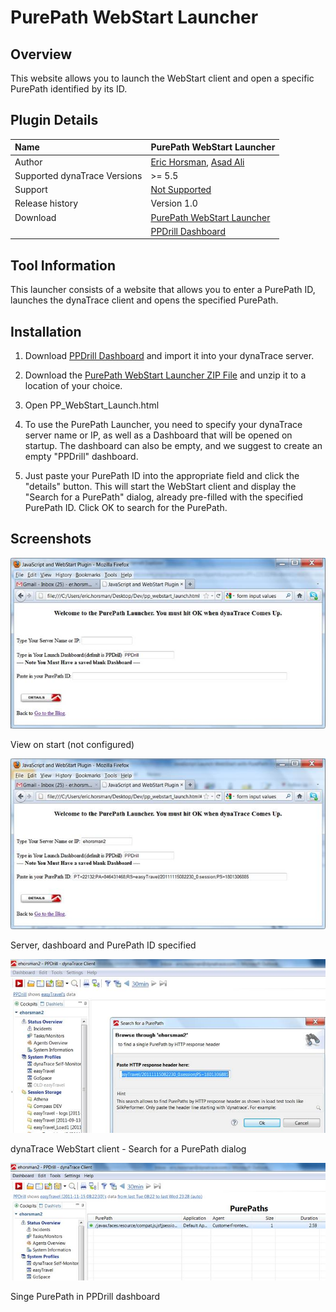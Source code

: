 # PurePath WebStart Launcher

## Overview

This website allows you to launch the WebStart client and open a specific PurePath identified by its ID.

## Plugin Details

| Name |PurePath WebStart Launcher
| :--- | :---
| Author | [Eric Horsman](mailto:eric.horsman@dynatrace.com), [Asad Ali](mailto:asad.ali@dynatrace.com)
| Supported dynaTrace Versions | >= 5.5
| Support | [Not Supported ](https://community.compuwareapm.com/community/display/DL/Support+Levels#SupportLevels-Community)
| Release history | Version 1.0
| Download | [PurePath WebStart Launcher](PP_WebStart_Launcher.zip)  
|| [PPDrill Dashboard](PPDrill.dashboard.xml)

## Tool Information

This launcher consists of a website that allows you to enter a PurePath ID, launches the dynaTrace client and opens the specified PurePath.

## Installation

  1. Download [PPDrill Dashboard](PPDrill.dashboard.xml) and import it into your dynaTrace server. 

  2. Download the [PurePath WebStart Launcher ZIP File](PP_WebStart_Launcher.zip) and unzip it to a location of your choice. 

  3. Open PP_WebStart_Launch.html 

  4. To use the PurePath Launcher, you need to specify your dynaTrace server name or IP, as well as a Dashboard that will be opened on startup. The dashboard can also be empty, and we suggest to create an empty "PPDrill" dashboard. 

  5. Just paste your PurePath ID into the appropriate field and click the "details" button. This will start the WebStart client and display the "Search for a PurePath" dialog, already pre-filled with the specified PurePath ID. Click OK to search for the PurePath. 

## Screenshots

![images_community/download/attachments/63766584/Step1.jpg](images_community/download/attachments/63766584/Step1.jpg)

View on start (not configured)

![images_community/download/attachments/63766584/Step3.jpg](images_community/download/attachments/63766584/Step3.jpg)

Server, dashboard and PurePath ID specified

![images_community/download/attachments/63766584/Step4.jpg](images_community/download/attachments/63766584/Step4.jpg)

dynaTrace WebStart client - Search for a PurePath dialog

![images_community/download/attachments/63766584/Step5.jpg](images_community/download/attachments/63766584/Step5.jpg)

Singe PurePath in PPDrill dashboard

